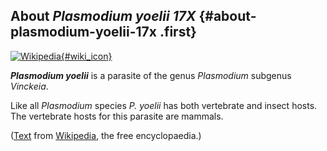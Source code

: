 About *Plasmodium yoelii 17X* {#about-plasmodium-yoelii-17x .first}
-----------------------------

[![Wikipedia](/img/wikipedia_logo_v2_en.png){#wiki_icon}](http://en.wikipedia.org/wiki/Plasmodium_yoelii)

***Plasmodium yoelii*** is a parasite of the genus *Plasmodium* subgenus
*Vinckeia*.

Like all *Plasmodium* species *P. yoelii* has both vertebrate and insect
hosts. The vertebrate hosts for this parasite are mammals.

([Text](http://en.wikipedia.org/wiki/Plasmodium_yoelii) from
[Wikipedia](http://en.wikipedia.org/), the free encyclopaedia.)

